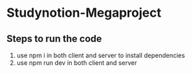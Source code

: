 # Studynotion-Megaproject

## Steps to run the code

1. use npm i in both client and server to install dependencies
1. use npm run dev in both client and server

